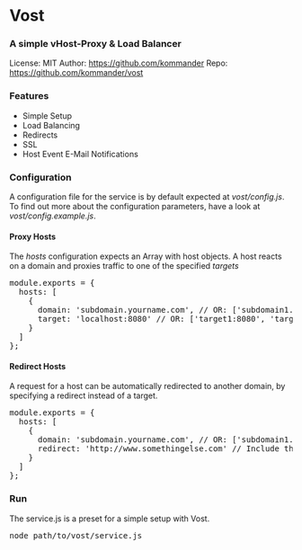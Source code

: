# Vost
### A simple vHost-Proxy & Load Balancer

License: MIT
Author: https://github.com/kommander
Repo: https://github.com/kommander/vost

### Features
* Simple Setup
* Load Balancing
* Redirects
* SSL
* Host Event E-Mail Notifications

### Configuration
A configuration file for the service is by default expected at _vost/config.js_.
To find out more about the configuration parameters, have a look at  _vost/config.example.js_.

#### Proxy Hosts
The _hosts_ configuration expects an Array with host objects.
A host reacts on a domain and proxies traffic to one of the specified _targets_
<pre>
module.exports = {
  hosts: [
    {
      domain: 'subdomain.yourname.com', // OR: ['subdomain1.yourname.com', 'subdomain2.yourname.com']
      target: 'localhost:8080' // OR: ['target1:8080', 'target2:8080']
    }
  ]
};
</pre>

#### Redirect Hosts
A request for a host can be automatically redirected to another domain,
by specifying a redirect instead of a target.
<pre>
module.exports = {
  hosts: [
    {
      domain: 'subdomain.yourname.com', // OR: ['subdomain1.yourname.com', 'subdomain2.yourname.com']
      redirect: 'http://www.somethingelse.com' // Include the protocol in the URL
    }
  ]
};
</pre>

### Run
The service.js is a preset for a simple setup with Vost.
<pre>
node path/to/vost/service.js
</pre>


